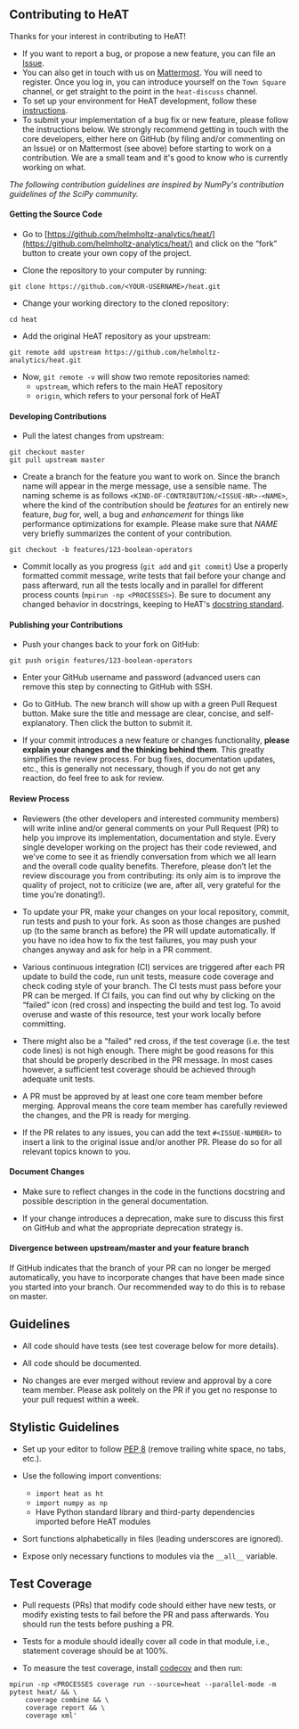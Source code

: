 ## Contributing to HeAT

Thanks for your interest in contributing to HeAT!
 * If you want to report a bug, or propose a new feature, you can file an [Issue](https://github.com/helmholtz-analytics/heat/issues/new/choose).
 * You can also get in touch with us on [Mattermost](https://mattermost-haf.fz-juelich.de/signup_email). You will need to register. Once you log in, you can introduce yourself on the `Town Square` channel, or get straight to the point in the `heat-discuss` channel.
 * To set up your environment for HeAT development, follow these [instructions](README.md#Hacking).
 * To submit your implementation of a bug fix or new feature, please follow the instructions below. We strongly recommend getting in touch with the core developers, either here on GitHub (by filing and/or commenting on an Issue) or on Mattermost (see above) before starting to work on a contribution. We are a small team and it's good to know who is currently working on what.


*The following contribution guidelines are inspired by NumPy's contribution guidelines of the SciPy community.*

#### Getting the Source Code

* Go to [https://github.com/helmholtz-analytics/heat/](https://github.com/helmholtz-analytics/heat/) and click on the “fork” button to create your own copy of the project.

* Clone the repository to your computer by running:

```
git clone https://github.com/<YOUR-USERNAME>/heat.git
```

* Change your working directory to the cloned repository:

```
cd heat
```

* Add the original HeAT repository as your upstream:

```
git remote add upstream https://github.com/helmholtz-analytics/heat.git
```

* Now, `git remote -v` will show two remote repositories named:
    * `upstream`, which refers to the main HeAT repository
    * `origin`, which refers to your personal fork of HeAT

#### Developing Contributions

* Pull the latest changes from upstream:

```
git checkout master
git pull upstream master
```

* Create a branch for the feature you want to work on. Since the branch name will appear in the merge message, use a sensible name. The naming scheme is as follows `<KIND-OF-CONTRIBUTION/<ISSUE-NR>-<NAME>`, where the kind of the contribution should be *features* for an entirely new feature, *bug* for, well, a bug and *enhancement* for things like performance optimizations for example. Please make sure that *NAME* very briefly summarizes the content of your contribution.

```
git checkout -b features/123-boolean-operators
```

* Commit locally as you progress (`git add` and `git commit`) Use a properly formatted commit message, write tests that fail before your change and pass afterward, run all the tests locally and in parallel for different process counts (`mpirun -np <PROCESSES>`). Be sure to document any changed behavior in docstrings, keeping to HeAT's [docstring standard](https://github.com/helmholtz-analytics/heat/blob/504-docstring-formatting/doc/source/documentation_howto.rst).


#### Publishing your Contributions

* Push your changes back to your fork on GitHub:

```
git push origin features/123-boolean-operators
```

* Enter your GitHub username and password (advanced users can remove this step by connecting to GitHub with SSH.

* Go to GitHub. The new branch will show up with a green Pull Request button. Make sure the title and message are clear, concise, and self-explanatory. Then click the button to submit it.

* If your commit introduces a new feature or changes functionality, **please explain your changes and the thinking behind them**. This greatly simplifies the review process. For bug fixes, documentation updates, etc., this is generally not necessary, though if you do not get any reaction, do feel free to ask for review.

#### Review Process

* Reviewers (the other developers and interested community members) will write inline and/or general comments on your Pull Request (PR) to help you improve its implementation, documentation and style. Every single developer working on the project has their code reviewed, and we’ve come to see it as friendly conversation from which we all learn and the overall code quality benefits. Therefore, please don’t let the review discourage you from contributing: its only aim is to improve the quality of project, not to criticize (we are, after all, very grateful for the time you’re donating!).

* To update your PR, make your changes on your local repository, commit, run tests and push to your fork. As soon as those changes are pushed up (to the same branch as before) the PR will update automatically. If you have no idea how to fix the test failures, you may push your changes anyway and ask for help in a PR comment.

* Various continuous integration (CI) services are triggered after each PR update to build the code, run unit tests, measure code coverage and check coding style of your branch. The CI tests must pass before your PR can be merged. If CI fails, you can find out why by clicking on the “failed” icon (red cross) and inspecting the build and test log. To avoid overuse and waste of this resource, test your work locally before committing.

* There might also be a "failed" red cross, if the test coverage (i.e. the test code lines) is not high enough. There might be good reasons for this that should be properly described in the PR message. In most cases however, a sufficient test coverage should be achieved through adequate unit tests.

* A PR must be approved by at least one core team member before merging. Approval means the core team member has carefully reviewed the changes, and the PR is ready for merging.

* If the PR relates to any issues, you can add the text `#<ISSUE-NUMBER>` to insert a link to the original issue and/or another PR. Please do so for all relevant topics known to you.

#### Document Changes

* Make sure to reflect changes in the code in the functions docstring and possible description in the general documentation.

* If your change introduces a deprecation, make sure to discuss this first on GitHub and what the appropriate deprecation strategy is.

#### Divergence between upstream/master and your feature branch

If GitHub indicates that the branch of your PR can no longer be merged automatically, you have to incorporate changes that have been made since you started into your branch. Our recommended way to do this is to rebase on master.

## Guidelines

* All code should have tests (see test coverage below for more details).

* All code should be documented.

* No changes are ever merged without review and approval by a core team member. Please ask politely on the PR if you get no response to your pull request within a week.

## Stylistic Guidelines

* Set up your editor to follow [PEP 8](https://www.python.org/dev/peps/pep-0008/) (remove trailing white space, no tabs, etc.).

* Use the following import conventions:
    * `import heat as ht`
    * `import numpy as np`
    * Have Python standard library and third-party dependencies imported before HeAT modules

* Sort functions alphabetically in files (leading underscores are ignored).

* Expose only necessary functions to modules via the `__all__` variable.

## Test Coverage

* Pull requests (PRs) that modify code should either have new tests, or modify existing tests to fail before the PR and pass afterwards. You should run the tests before pushing a PR.

* Tests for a module should ideally cover all code in that module, i.e., statement coverage should be at 100%.

* To measure the test coverage, install [codecov](https://github.com/codecov/codecov-python) and then run:

```
mpirun -np <PROCESSES coverage run --source=heat --parallel-mode -m pytest heat/ && \
    coverage combine && \
    coverage report && \
    coverage xml'
```
